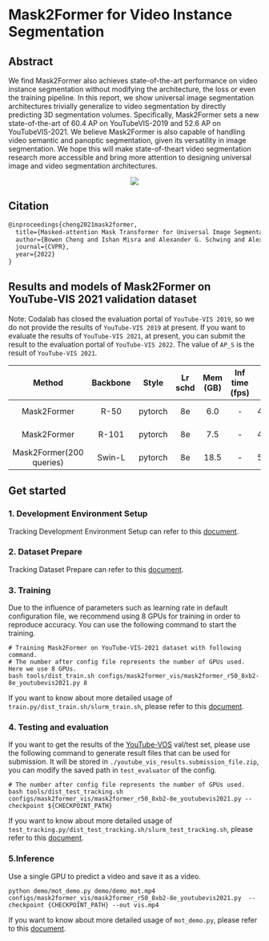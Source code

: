# Mask2Former for Video Instance Segmentation

## Abstract

<!-- [ABSTRACT] -->

We find Mask2Former also achieves state-of-the-art performance on video instance segmentation without modifying the architecture, the loss or even the training pipeline. In this report, we show universal image segmentation architectures trivially generalize to video segmentation by directly predicting 3D segmentation volumes. Specifically, Mask2Former sets a new state-of-the-art of 60.4 AP on YouTubeVIS-2019 and 52.6 AP on YouTubeVIS-2021. We believe Mask2Former is also capable of handling video semantic and panoptic segmentation, given its versatility in image segmentation. We hope this will make state-of-theart video segmentation research more accessible and bring more attention to designing universal image and video segmentation architectures.

<!-- [IMAGE] -->

<div align="center">
  <img src="https://user-images.githubusercontent.com/46072190/188271377-164634a5-4d65-4161-8a69-2d0eaf2791f8.png"/>
</div>

## Citation

<!-- [ALGORITHM] -->

```latex
@inproceedings{cheng2021mask2former,
  title={Masked-attention Mask Transformer for Universal Image Segmentation},
  author={Bowen Cheng and Ishan Misra and Alexander G. Schwing and Alexander Kirillov and Rohit Girdhar},
  journal={CVPR},
  year={2022}
}
```

## Results and models of Mask2Former on YouTube-VIS 2021 validation dataset

Note: Codalab has closed the evaluation portal of `YouTube-VIS 2019`, so we do not provide the results of `YouTube-VIS 2019` at present. If you want to evaluate the results of `YouTube-VIS 2021`, at present, you can submit the result to the evaluation portal of `YouTube-VIS 2022`. The value of `AP_S` is the result of `YouTube-VIS 2021`.

|          Method          | Backbone |  Style  | Lr schd | Mem (GB) | Inf time (fps) |  AP  |                                 Config                                  |                                                                                                                                                                                    Download                                                                                                                                                                                     |
| :----------------------: | :------: | :-----: | :-----: | :------: | :------------: | :--: | :---------------------------------------------------------------------: | :-----------------------------------------------------------------------------------------------------------------------------------------------------------------------------------------------------------------------------------------------------------------------------------------------------------------------------------------------------------------------------: |
|       Mask2Former        |   R-50   | pytorch |   8e    |   6.0    |       -        | 41.3 |           [config](mask2former_r50_8xb2-8e_youtubevis2021.py)           |        [model](https://pub-ed9ed750ddcc469da251e2d1a2cea382.r2.dev/mmdetection/v3.0/mask2former_vis/mask2former_r50_8xb2-8e_youtubevis2021/mask2former_r50_8xb2-8e_youtubevis2021_20230426_131833-5d215283.pth) \| [log](https://pub-ed9ed750ddcc469da251e2d1a2cea382.r2.dev/mmdetection/v3.0/mask2former_vis/mask2former_r50_8xb2-8e_youtubevis2021/mask2former_r50_8xb2-8e_youtubevis2021_20230426_131833.json)         |
|       Mask2Former        |  R-101   | pytorch |   8e    |   7.5    |       -        | 42.3 |          [config](mask2former_r101_8xb2-8e_youtubevis2021.py)           |                             [model](https://pub-ed9ed750ddcc469da251e2d1a2cea382.r2.dev/mmdetection/v3.0/mask2former_vis/mask2former_r101_8xb2-8e_youtubevis2021/mask2former_r101_8xb2-8e_youtubevis2021_20220823_092747-8077d115.pth) \| [log](https://pub-ed9ed750ddcc469da251e2d1a2cea382.r2.dev/mmtracking/vis/mask2former/mask2former_r101_8xb2-8e_youtubevis2021_20220823_092747.json)                              |
| Mask2Former(200 queries) |  Swin-L  | pytorch |   8e    |   18.5   |       -        | 52.3 | [config](mask2former_swin-l-p4-w12-384-in21k_8xb2-8e_youtubevis2021.py) | [model](https://pub-ed9ed750ddcc469da251e2d1a2cea382.r2.dev/mmdetection/v3.0/mask2former_vis/mask2former_swin-l-p4-w12-384-in21k_8xb2-8e_youtubevis2021/mask2former_swin-l-p4-w12-384-in21k_8xb2-8e_youtubevis2021_20220907_124752-48252603.pth) \| [log](https://pub-ed9ed750ddcc469da251e2d1a2cea382.r2.dev/mmtracking/vis/mask2former/mask2former_swin-l-p4-w12-384-in21k_8xb2-8e_youtubevis2021_20220907_124752.json) |

## Get started

### 1. Development Environment Setup

Tracking Development Environment Setup can refer to this [document](../../docs/en/get_started.md).

### 2. Dataset Prepare

Tracking Dataset Prepare can refer to this [document](../../docs/en/user_guides/tracking_dataset_prepare.md).

### 3. Training

Due to the influence of parameters such as learning rate in default configuration file, we recommend using 8 GPUs for training in order to reproduce accuracy. You can use the following command to start the training.

```shell
# Training Mask2Former on YouTube-VIS-2021 dataset with following command.
# The number after config file represents the number of GPUs used. Here we use 8 GPUs.
bash tools/dist_train.sh configs/mask2former_vis/mask2former_r50_8xb2-8e_youtubevis2021.py 8
```

If you want to know about more detailed usage of `train.py/dist_train.sh/slurm_train.sh`,
please refer to this [document](../../docs/en/user_guides/tracking_train_test.md).

### 4. Testing and evaluation

If you want to get the results of the [YouTube-VOS](https://youtube-vos.org/dataset/vis/) val/test set, please use the following command to generate result files that can be used for submission. It will be stored in `./youtube_vis_results.submission_file.zip`, you can modify the saved path in `test_evaluator` of the config.

```shell
# The number after config file represents the number of GPUs used.
bash tools/dist_test_tracking.sh configs/mask2former_vis/mask2former_r50_8xb2-8e_youtubevis2021.py --checkpoint ${CHECKPOINT_PATH}
```

If you want to know about more detailed usage of `test_tracking.py/dist_test_tracking.sh/slurm_test_tracking.sh`,
please refer to this [document](../../docs/en/user_guides/tracking_train_test.md).

### 5.Inference

Use a single GPU to predict a video and save it as a video.

```shell
python demo/mot_demo.py demo/demo_mot.mp4 configs/mask2former_vis/mask2former_r50_8xb2-8e_youtubevis2021.py  --checkpoint {CHECKPOINT_PATH} --out vis.mp4
```

If you want to know about more detailed usage of `mot_demo.py`, please refer to this [document](../../docs/en/user_guides/tracking_inference.md).
